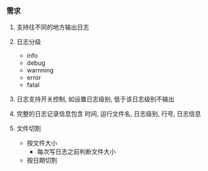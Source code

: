 ### 需求
1. 支持往不同的地方输出日志
2. 日志分级
    - info
    - debug
    - warnning
    - error
    - fatal

3. 日志支持开关控制, 如设置日志级别, 低于该日志级别不输出
4. 完整的日志记录信息包含 时间, 运行文件名, 日志级别, 行号, 日志信息
5. 文件切割
    - 按文件大小
        - 每次写日志之前判断文件大小
    - 按日期切割